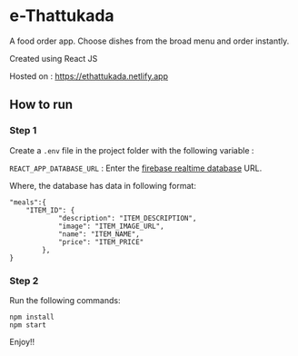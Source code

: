# e-Thattukada

A food order app. Choose dishes from the broad menu and order instantly.

Created using React JS

Hosted on : https://ethattukada.netlify.app

## How to run

### Step 1

Create a `.env` file in the project folder with the following variable :

`REACT_APP_DATABASE_URL` : Enter the [firebase realtime database](https://firebase.google.com/docs/database) URL.

Where, the database has data in following format:

```
"meals":{
    "ITEM_ID": {
            "description": "ITEM_DESCRIPTION",
            "image": "ITEM_IMAGE_URL",
            "name": "ITEM_NAME",
            "price": "ITEM_PRICE"
        },
}

```

### Step 2

Run the following commands:

```
npm install
npm start
```

Enjoy!!
